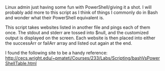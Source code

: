 Linux admin just having some fun with PowerShell/giving it a shot. I will
probably add more to this script as I think of things I commonly do in Bash
and wonder what their PowerShell equivalent is.

This script takes websites listed in another file and pings each of them once.
The stdout and stderr are tossed into $null, and the customized output is 
displayed on the screen. Each website is then placed into either the successArr
or failArr array and listed out again at the end.

I found the following site to be a handy reference:
http://cecs.wright.edu/~pmateti/Courses/233/Labs/Scripting/bashVsPowerShellTable.html
